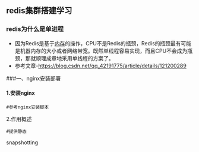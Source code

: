 ## redis集群搭建学习

### redis为什么是单进程

- 因为Redis是基于[内存](https://so.csdn.net/so/search?q=内存&spm=1001.2101.3001.7020)的操作，CPU不是Redis的瓶颈，Redis的瓶颈最有可能是机器内存的大小或者网络带宽。既然单线程容易实现，而且CPU不会成为瓶颈，那就顺理成章地采用单线程的方案了。
- 参考文章-https://blog.csdn.net/qq_42191775/article/details/121200289

###一、nginx安装部署

#### 1.安装nginx

```shell
#参考nginx安装脚本
```

2.作用概述

```shell
#提供静态
```



snapshotting
